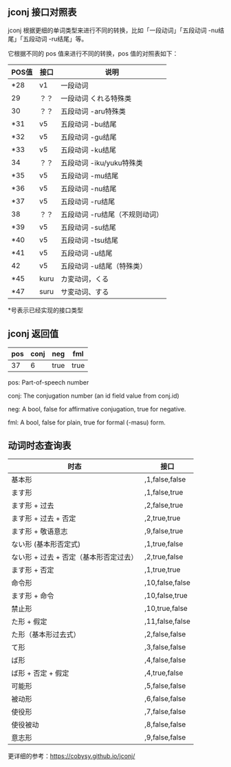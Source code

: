 ## jconj 接口对照表
jconj 根据更细的单词类型来进行不同的转换，比如「一段动词」「五段动词 -nu结尾」「五段动词 -ru结尾」等。

它根据不同的 pos 值来进行不同的转换，pos 值的对照表如下：

| POS值 | 接口   | 说明                               |
|-------|--------|------------------------------------|
| *28   | v1     | 一段动词                           |
| 29    | ？？ | 一段动词 くれる特殊类            |
| 30    | ？？   | 五段动词 -aru特殊类                   |
| *31   | v5     | 五段动词 -bu结尾                  |
| *32   | v5     | 五段动词 -gu结尾                  |
| *33   | v5     | 五段动词 -ku结尾                  |
| 34    | ？？   | 五段动词 -iku/yuku特殊类           |
| *35   | v5     | 五段动词 -mu结尾                  |
| *36   | v5     | 五段动词 -nu结尾                  |
| *37   | v5     | 五段动词 -ru结尾                  |
| 38   | ？？   | 五段动词 -ru结尾（不规则动词） |
| *39   | v5     | 五段动词 -su结尾                  |
| *40   | v5     | 五段动词 -tsu结尾                |
| *41   | v5     | 五段动词 -u结尾                   |
| 42    | v5     | 五段动词 -u结尾（特殊类）       |
| *45   | kuru   | カ変动词，くる                    |
| *47   | suru   | サ変动词、する                    |

*号表示已经实现的接口类型
## jconj 返回值
|pos | conj | neg | fml
|-------|--------|-------|--------|
|37 | 6 | true | true|

pos: Part-of-speech number

conj: The conjugation number (an id field value from conj.id)

neg: A bool, false for affirmative conjugation, true for negative.

fml: A bool, false for plain, true for formal (-masu) form.


## 动词时态查询表
| 时态 | 接口   | 
|-------|--------|
| 基本形 | ,1,false,false |
| ます形 | ,1,false,true |
| ます形 + 过去 | ,2,false,true |
| ます形 + 过去 + 否定 | ,2,true,true |
| ます形 + 敬语意志 | ,9,false,true |
| ない形 (基本形否定式) | ,1,true,false |
| ない形 + 过去 + 否定（基本形否定过去） | ,2,true,false |
| ます形 + 否定 | ,1,true,true |
| 命令形 | ,10,false,false |
| ます形 + 命令 | ,10,false,true |
| 禁止形 | ,10,true,false |
| た形 + 假定 | ,11,false,false |
| た形（基本形过去式） | ,2,false,false |
| て形 | ,3,false,false |
| ば形 | ,4,false,false |
| ば形 + 否定 + 假定 | ,4,true,false |
| 可能形 | ,5,false,false |
| 被动形 | ,6,false,false |
| 使役形 | ,7,false,false |
| 使役被动 | ,8,false,false |
| 意志形 | ,9,false,false |

更详细的参考：https://cobysy.github.io/jconj/